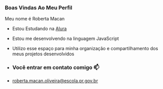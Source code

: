 ### Boas Vindas Ao Meu Perfil 

Meu nome é Roberta Macan

- Estou Estudando na [Alura](https://www.alura.com.br)
- Estou me desenvolvendo na linguagem JavaScript
- Utilizo esse espaço para minha organização e compartilhamento dos meus projetos desenvolvidos

- ### Você entrar em contato comigo  📫

- roberta.macan.oliveira@escola.pr.gov.br
